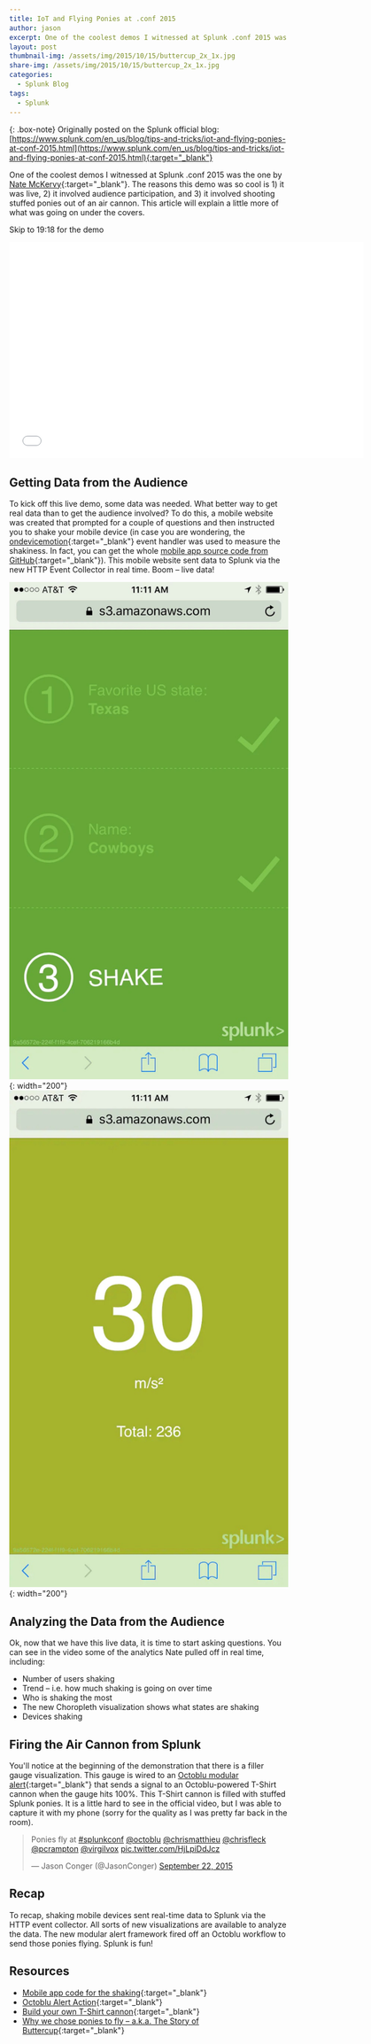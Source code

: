 ```yaml
---
title: IoT and Flying Ponies at .conf 2015
author: jason
excerpt: One of the coolest demos I witnessed at Splunk .conf 2015 was the one by Nate McKervy. The reasons this demo was so cool is 1) it was live, 2) it involved audience participation, and 3) it involved shooting stuffed ponies out of an air cannon.
layout: post
thumbnail-img: /assets/img/2015/10/15/buttercup_2x_1x.jpg
share-img: /assets/img/2015/10/15/buttercup_2x_1x.jpg
categories:
  - Splunk Blog
tags:
  - Splunk
---
```

{: .box-note}
Originally posted on the Splunk official blog: [https://www.splunk.com/en_us/blog/tips-and-tricks/iot-and-flying-ponies-at-conf-2015.html](https://www.splunk.com/en_us/blog/tips-and-tricks/iot-and-flying-ponies-at-conf-2015.html){:target="_blank"}

One of the coolest demos I witnessed at Splunk .conf 2015 was the one by [Nate McKervy](https://www.splunk.com/en_us/blog/author/nmckervey.html){:target="_blank"}. The reasons this demo was so cool is 1) it was live, 2) it involved audience participation, and 3) it involved shooting stuffed ponies out of an air cannon. This article will explain a little more of what was going on under the covers.

Skip to 19:18 for the demo
<iframe class="youtube-player" type="text/html" width="640" height="390" src="//www.youtube.com/embed/hrWpTFYhTtk?version=3&amp;rel=1&amp;fs=1&amp;showsearch=0&amp;showinfo=1&amp;iv_load_policy=1&amp;wmode=transparent" frameborder="0" allowfullscreen="true"></iframe>

## Getting Data from the Audience

To kick off this live demo, some data was needed. What better way to get real data than to get the audience involved? To do this, a mobile website was created that prompted for a couple of questions and then instructed you to shake your mobile device (in case you are wondering, the [ondevicemotion](https://developer.mozilla.org/en-US/docs/Web/API/Window/ondevicemotion){:target="_blank"} event handler was used to measure the shakiness. In fact, you can get the whole [mobile app source code from GitHub](https://github.com/splunk/parallel-piper){:target="_blank"}). This mobile website sent data to Splunk via the new HTTP Event Collector in real time. Boom – live data!

![Shake1](/assets/img/2015/10/15/shake-1.jpg){: width="200"} ![Shake2](/assets/img/2015/10/15/shake-2.jpg){: width="200"}

## Analyzing the Data from the Audience

Ok, now that we have this live data, it is time to start asking questions. You can see in the video some of the analytics Nate pulled off in real time, including:

* Number of users shaking
* Trend – i.e. how much shaking is going on over time
* Who is shaking the most
* The new Choropleth visualization shows what states are shaking
* Devices shaking

## Firing the Air Cannon from Splunk
You'll notice at the beginning of the demonstration that there is a filler gauge visualization. This gauge is wired to an [Octoblu modular alert](https://splunkbase.splunk.com/app/2869/){:target="_blank"} that sends a signal to an Octoblu-powered T-Shirt cannon when the gauge hits 100%. This T-Shirt cannon is filled with stuffed Splunk ponies. It is a little hard to see in the official video, but I was able to capture it with my phone (sorry for the quality as I was pretty far back in the room).

<blockquote class="twitter-tweet"><p lang="en" dir="ltr">Ponies fly at <a href="https://twitter.com/hashtag/splunkconf?src=hash&amp;ref_src=twsrc%5Etfw">#splunkconf</a> <a href="https://twitter.com/octoblu?ref_src=twsrc%5Etfw">@octoblu</a> <a href="https://twitter.com/chrismatthieu?ref_src=twsrc%5Etfw">@chrismatthieu</a> <a href="https://twitter.com/chrisfleck?ref_src=twsrc%5Etfw">@chrisfleck</a> <a href="https://twitter.com/pcrampton?ref_src=twsrc%5Etfw">@pcrampton</a> <a href="https://twitter.com/virgilvox?ref_src=twsrc%5Etfw">@virgilvox</a> <a href="http://t.co/HjLpiDdJcz">pic.twitter.com/HjLpiDdJcz</a></p>&mdash; Jason Conger (@JasonConger) <a href="https://twitter.com/JasonConger/status/646372098802237440?ref_src=twsrc%5Etfw">September 22, 2015</a></blockquote> <script async src="https://platform.twitter.com/widgets.js" charset="utf-8"></script>

## Recap

To recap, shaking mobile devices sent real-time data to Splunk via the HTTP event collector. All sorts of new visualizations are available to analyze the data. The new modular alert framework fired off an Octoblu workflow to send those ponies flying. Splunk is fun!

## Resources

* [Mobile app code for the shaking](https://github.com/splunk/parallel-piper){:target="_blank"}
* [Octoblu Alert Action](https://splunkbase.splunk.com/app/2869){:target="_blank"}
* [Build your own T-Shirt cannon](https://www.hackster.io/team-octoblu9/iot-air-cannon-6c83b0#.VgsSk5tW3Pk.twitter){:target="_blank"}
* [Why we chose ponies to fly – a.k.a. The Story of Buttercup](https://blogs.splunk.com/2013/04/23/the-story-of-buttercup-the-splunk-pwny){:target="_blank"}